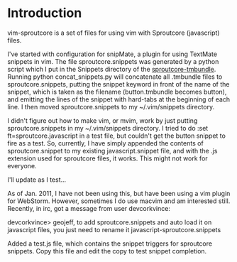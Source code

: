 Introduction
============

vim-sproutcore is a set of files for using vim with Sproutcore (javascript) files.

I've started with configuration for snipMate, a plugin for using TextMate snippets
in vim. The file sproutcore.snippets was generated by a python script which I put
in the Snippets directory of the [sproutcore-tmbundle](http://github.com/sproutit/sproutcore-tmbundle).  Running 
python concat_snippets.py will concatenate all .tmbundle files to sproutcore.snippets,
putting the snippet keyword in front of the name of the snippet, which is taken as
the filename (button.tmbundle becomes button), and emitting the lines of the snippet
with hard-tabs at the beginning of each line. I then moved sproutcore.snippets to my
~/.vim/snippets directory.

I didn't figure out how to make vim, or mvim, work by just putting sproutcore.snippets
in my ~/.vim/snippets directory. I tried to do :set ft=sproutcore.javascript in a test
file, but couldn't get the button snippet to fire as a test. So, currently, I have simply
appended the contents of sproutcore.snippet to my existing javascript.snippet file,
and with the .js extension used for sproutcore files, it works. This might not 
work for everyone.

I'll update as I test...

As of Jan. 2011, I have not been using this, but have been using a vim plugin for
WebStorm. However, sometimes I do use macvim and am interested still. Recently, in
irc, got a message from user devcorkvince:

devcorkvince> geojeff, to add sproutcore.snippets and auto load it on javascript files,
              you just need to rename it javascript-sproutcore.snippets

Added a test.js file, which contains the snippet triggers for sproutcore snippets.
Copy this file and edit the copy to test snippet completion.
